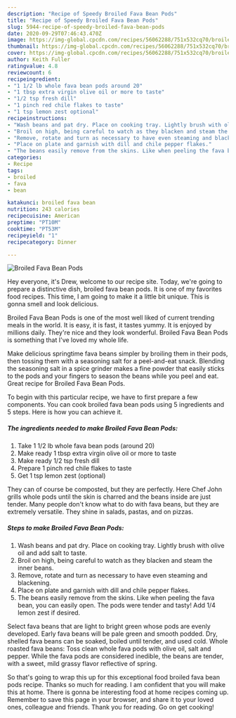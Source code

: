 ```yaml
---
description: "Recipe of Speedy Broiled Fava Bean Pods"
title: "Recipe of Speedy Broiled Fava Bean Pods"
slug: 5944-recipe-of-speedy-broiled-fava-bean-pods
date: 2020-09-29T07:46:43.470Z
image: https://img-global.cpcdn.com/recipes/56062288/751x532cq70/broiled-fava-bean-pods-recipe-main-photo.jpg
thumbnail: https://img-global.cpcdn.com/recipes/56062288/751x532cq70/broiled-fava-bean-pods-recipe-main-photo.jpg
cover: https://img-global.cpcdn.com/recipes/56062288/751x532cq70/broiled-fava-bean-pods-recipe-main-photo.jpg
author: Keith Fuller
ratingvalue: 4.8
reviewcount: 6
recipeingredient:
- "1 1/2 lb whole fava bean pods around 20"
- "1 tbsp extra virgin olive oil or more to taste"
- "1/2 tsp fresh dill"
- "1 pinch red chile flakes to taste"
- "1 tsp lemon zest optional"
recipeinstructions:
- "Wash beans and pat dry. Place on cooking tray. Lightly brush with olive oil and add salt to taste."
- "Broil on high, being careful to watch as they blacken and steam the inner beans."
- "Remove, rotate and turn as necessary to have even steaming and blackening."
- "Place on plate and garnish with dill and chile pepper flakes."
- "The beans easily remove from the skins. Like when peeling the fava bean, you can easily open. The pods were tender and tasty! Add 1/4 lemon zest if desired."
categories:
- Recipe
tags:
- broiled
- fava
- bean

katakunci: broiled fava bean 
nutrition: 243 calories
recipecuisine: American
preptime: "PT10M"
cooktime: "PT53M"
recipeyield: "1"
recipecategory: Dinner

---
```



![Broiled Fava Bean Pods](https://img-global.cpcdn.com/recipes/56062288/751x532cq70/broiled-fava-bean-pods-recipe-main-photo.jpg)

Hey everyone, it's Drew, welcome to our recipe site. Today, we're going to prepare a distinctive dish, broiled fava bean pods. It is one of my favorites food recipes. This time, I am going to make it a little bit unique. This is gonna smell and look delicious.

Broiled Fava Bean Pods is one of the most well liked of current trending meals in the world. It is easy, it is fast, it tastes yummy. It is enjoyed by millions daily. They're nice and they look wonderful. Broiled Fava Bean Pods is something that I've loved my whole life.

Make delicious springtime fava beans simpler by broiling them in their pods, then tossing them with a seasoning salt for a peel-and-eat snack. Blending the seasoning salt in a spice grinder makes a fine powder that easily sticks to the pods and your fingers to season the beans while you peel and eat. Great recipe for Broiled Fava Bean Pods.


To begin with this particular recipe, we have to first prepare a few components. You can cook broiled fava bean pods using 5 ingredients and 5 steps. Here is how you can achieve it.

<!--inarticleads1-->

##### The ingredients needed to make Broiled Fava Bean Pods:

1. Take 1 1/2 lb whole fava bean pods (around 20)
1. Make ready 1 tbsp extra virgin olive oil or more to taste
1. Make ready 1/2 tsp fresh dill
1. Prepare 1 pinch red chile flakes to taste
1. Get 1 tsp lemon zest (optional)


They can of course be composted, but they are perfectly. Here Chef John grills whole pods until the skin is charred and the beans inside are just tender. Many people don&#39;t know what to do with fava beans, but they are extremely versatile. They shine in salads, pastas, and on pizzas. 

<!--inarticleads2-->

##### Steps to make Broiled Fava Bean Pods:

1. Wash beans and pat dry. Place on cooking tray. Lightly brush with olive oil and add salt to taste.
1. Broil on high, being careful to watch as they blacken and steam the inner beans.
1. Remove, rotate and turn as necessary to have even steaming and blackening.
1. Place on plate and garnish with dill and chile pepper flakes.
1. The beans easily remove from the skins. Like when peeling the fava bean, you can easily open. The pods were tender and tasty! Add 1/4 lemon zest if desired.


Select fava beans that are light to bright green whose pods are evenly developed. Early fava beans will be pale green and smooth podded. Dry, shelled fava beans can be soaked, boiled until tender, and used cold. Whole roasted fava beans: Toss clean whole fava pods with olive oil, salt and pepper. While the fava pods are considered inedible, the beans are tender, with a sweet, mild grassy flavor reflective of spring. 

So that's going to wrap this up for this exceptional food broiled fava bean pods recipe. Thanks so much for reading. I am confident that you will make this at home. There is gonna be interesting food at home recipes coming up. Remember to save this page in your browser, and share it to your loved ones, colleague and friends. Thank you for reading. Go on get cooking!
